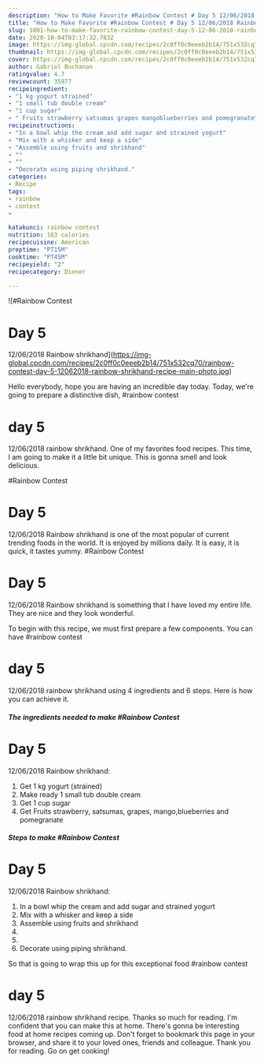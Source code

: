 ```yaml
---
description: "How to Make Favorite #Rainbow Contest # Day 5 12/06/2018 Rainbow shrikhand"
title: "How to Make Favorite #Rainbow Contest # Day 5 12/06/2018 Rainbow shrikhand"
slug: 1001-how-to-make-favorite-rainbow-contest-day-5-12-06-2018-rainbow-shrikhand
date: 2020-10-04T03:17:32.783Z
image: https://img-global.cpcdn.com/recipes/2c0ff0c0eeeb2b14/751x532cq70/rainbow-contest-day-5-12062018-rainbow-shrikhand-recipe-main-photo.jpg
thumbnail: https://img-global.cpcdn.com/recipes/2c0ff0c0eeeb2b14/751x532cq70/rainbow-contest-day-5-12062018-rainbow-shrikhand-recipe-main-photo.jpg
cover: https://img-global.cpcdn.com/recipes/2c0ff0c0eeeb2b14/751x532cq70/rainbow-contest-day-5-12062018-rainbow-shrikhand-recipe-main-photo.jpg
author: Gabriel Buchanan
ratingvalue: 4.7
reviewcount: 35977
recipeingredient:
- "1 kg yogurt strained"
- "1 small tub double cream"
- "1 cup sugar"
- " Fruits strawberry satsumas grapes mangoblueberries and pomegranate"
recipeinstructions:
- "In a bowl whip the cream and add sugar and strained yogurt"
- "Mix with a whisker and keep a side"
- "Assemble using fruits and shrikhand"
- ""
- ""
- "Decorate using piping shrikhand."
categories:
- Recipe
tags:
- rainbow
- contest
- 

katakunci: rainbow contest  
nutrition: 163 calories
recipecuisine: American
preptime: "PT15M"
cooktime: "PT45M"
recipeyield: "2"
recipecategory: Dinner

---
```



![#Rainbow Contest
# Day 5
12/06/2018
Rainbow shrikhand](https://img-global.cpcdn.com/recipes/2c0ff0c0eeeb2b14/751x532cq70/rainbow-contest-day-5-12062018-rainbow-shrikhand-recipe-main-photo.jpg)

Hello everybody, hope you are having an incredible day today. Today, we're going to prepare a distinctive dish, #rainbow contest
# day 5
12/06/2018
rainbow shrikhand. One of my favorites food recipes. This time, I am going to make it a little bit unique. This is gonna smell and look delicious.



#Rainbow Contest
# Day 5
12/06/2018
Rainbow shrikhand is one of the most popular of current trending foods in the world. It is enjoyed by millions daily. It is easy, it is quick, it tastes yummy. #Rainbow Contest
# Day 5
12/06/2018
Rainbow shrikhand is something that I have loved my entire life. They are nice and they look wonderful.


To begin with this recipe, we must first prepare a few components. You can have #rainbow contest
# day 5
12/06/2018
rainbow shrikhand using 4 ingredients and 6 steps. Here is how you can achieve it.

<!--inarticleads1-->

##### The ingredients needed to make #Rainbow Contest
# Day 5
12/06/2018
Rainbow shrikhand:

1. Get 1 kg yogurt (strained)
1. Make ready 1 small tub double cream
1. Get 1 cup sugar
1. Get  Fruits strawberry, satsumas, grapes, mango,blueberries and pomegranate




<!--inarticleads2-->

##### Steps to make #Rainbow Contest
# Day 5
12/06/2018
Rainbow shrikhand:

1. In a bowl whip the cream and add sugar and strained yogurt
1. Mix with a whisker and keep a side
1. Assemble using fruits and shrikhand
1. 
1. 
1. Decorate using piping shrikhand.




So that is going to wrap this up for this exceptional food #rainbow contest
# day 5
12/06/2018
rainbow shrikhand recipe. Thanks so much for reading. I'm confident that you can make this at home. There's gonna be interesting food at home recipes coming up. Don't forget to bookmark this page in your browser, and share it to your loved ones, friends and colleague. Thank you for reading. Go on get cooking!

